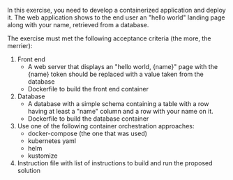 In this exercise, you need to develop a containerized application and deploy it. The web application shows to the end user an "hello world" landing page along with your name, retrieved from a database.

The exercise must met the following acceptance criteria (the more, the merrier):

1. Front end
    - A web server that displays an "hello world, {name}" page with the {name} token should be replaced with a value taken from the database
    - Dockerfile to build the front end container
2. Database
    - A database with a simple schema containing a table with a row having at least a "name" column and a row with your name on it.
    - Dockerfile to build the database container
3. Use one of the following container orchestration approaches:
    - docker-compose (the one that was used)
    - kubernetes yaml
    - helm
    - kustomize
4. Instruction file with list of instructions to build and run the proposed solution
